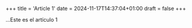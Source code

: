 +++
title = 'Article 1'
date = 2024-11-17T14:37:04+01:00
draft = false
+++

...Este es el artículo 1